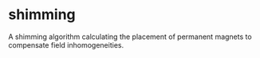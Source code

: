 # shimming
A shimming algorithm calculating the placement of permanent magnets to compensate field inhomogeneities.
